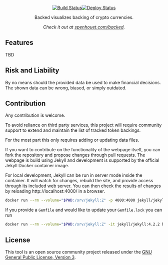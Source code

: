 <p align="center">
  <a href="https://github.com/Spenhouet/backed/actions/workflows/deploy.yml"><img src="https://github.com/Spenhouet/backed/actions/workflows/deploy.yml/badge.svg" alt="Build Status"></a><a href="https://github.com/Spenhouet/backed/actions/workflows/pages/pages-build-deployment"><img src="https://github.com/Spenhouet/backed/actions/workflows/pages/pages-build-deployment/badge.svg" alt="Deploy Status"></a>
</p>

<p align="center">Backed visualizes backing of crypto currencies.</p>

<p align="center"><em>Check it out at <a href="https://spenhouet.com/backed/">spenhouet.com/backed</a>.</em></p>

## Features

TBD

## Risk and Liability

By no means should the provided data be used to make financial decisions.
The shown data can be wrong, biased, or simply outdated.

## Contribution

Any contribution is welcome.

To avoid reliance on third party services, this project will require community support to extend and maintain the list of tracked token backings.

For the most part this only requires adding or updating data files.

If you want to contribute on the functionality of the webpage itself, you can fork the repository and propose changes through pull requests. The webpage is build using Jekyll and development is supported by the official Jekyll Docker container image.

For local development, Jekyll can be run in server mode inside the container. It will watch for changes, rebuild the site, and provide access through its included web server. You can then check the results of changes by reloading http://localhost:4000/ in a browser.

```bash
docker run --rm --volume="$PWD:/srv/jekyll:Z" -p 4000:4000 jekyll/jekyll:4.2.2 jekyll serve
```

If you provide a ``Gemfile`` and would like to update your ``Gemfile.lock`` you can run

```bash
docker run --rm --volume="$PWD:/srv/jekyll:Z" -it jekyll/jekyll:4.2.2 bundle update
```

## License

This tool is an open source community project released under the [GNU General Public License, Version 3](LICENSE).